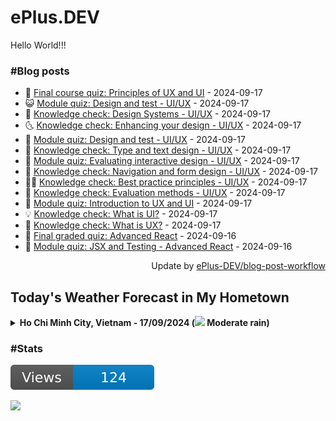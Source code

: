 # ePlus.DEV

Hello World!!!

### #Blog posts

- 🧰 [Final course quiz: Principles of UX and UI](https://eplus.dev/final-course-quiz-principles-of-ux-and-ui) - 2024-09-17 
- 😺 [Module quiz: Design and test - UI/UX](https://eplus.dev/module-quiz-design-and-test-uiux-1) - 2024-09-17 
- 🗽 [Knowledge check: Design Systems - UI/UX](https://eplus.dev/knowledge-check-design-systems-uiux) - 2024-09-17 
- 🌜 [Knowledge check: Enhancing your design - UI/UX](https://eplus.dev/knowledge-check-enhancing-your-design-uiux) - 2024-09-17 
- 📝 [Module quiz: Design and test - UI/UX](https://eplus.dev/module-quiz-design-and-test-uiux) - 2024-09-17 
- 🚀 [Knowledge check: Type and text design - UI/UX](https://eplus.dev/knowledge-check-type-and-text-design-uiux) - 2024-09-17 
- 💼 [Module quiz: Evaluating interactive design - UI/UX](https://eplus.dev/module-quiz-evaluating-interactive-design-uiux) - 2024-09-17 
- 🦣 [Knowledge check: Navigation and form design - UI/UX](https://eplus.dev/knowledge-check-navigation-and-form-design-uiux) - 2024-09-17 
- 👨‍🏫 [Knowledge check: Best practice principles - UI/UX](https://eplus.dev/knowledge-check-best-practice-principles-uiux) - 2024-09-17 
- 🔭 [Knowledge check: Evaluation methods - UI/UX](https://eplus.dev/knowledge-check-evaluation-methods-uiux) - 2024-09-17 
- 🤡 [Module quiz: Introduction to UX and UI](https://eplus.dev/module-quiz-introduction-to-ux-and-ui) - 2024-09-17 
- 💡 [Knowledge check: What is UI?](https://eplus.dev/knowledge-check-what-is-ui) - 2024-09-17 
- 🦣 [Knowledge check: What is UX?](https://eplus.dev/knowledge-check-what-is-ux) - 2024-09-17 
- 💪 [Final graded quiz: Advanced React](https://eplus.dev/final-graded-quiz-advanced-react) - 2024-09-16 
- 🤡 [Module quiz: JSX and Testing - Advanced React](https://eplus.dev/module-quiz-jsx-and-testing-advanced-react) - 2024-09-16 


<div align="right">
    Update by <a target="_blank" href="https://github.com/ePlus-DEV/blog-post-workflow">ePlus-DEV/blog-post-workflow</a>
</div>


## Today's Weather Forecast in My Hometown



<details>
    <summary><b>Ho Chi Minh City, Vietnam - 17/09/2024 (<img src="https://cdn.weatherapi.com/weather/64x64/day/302.png" width="25" /> Moderate rain)</b>
    </summary>

    
<table>
    <tr>
        <th>Hour</th>
        <td>00:00</td><td>01:00</td><td>02:00</td><td>03:00</td><td>04:00</td><td>05:00</td><td>06:00</td><td>07:00</td><td>08:00</td><td>09:00</td><td>10:00</td><td>11:00</td><td>12:00</td><td>13:00</td><td>14:00</td><td>15:00</td><td>16:00</td><td>17:00</td><td>18:00</td><td>19:00</td><td>20:00</td><td>21:00</td><td>22:00</td><td>23:00</td>
    </tr>
    <tr>
        <th>Weather</th>
        <td><img src="https://cdn.weatherapi.com/weather/64x64/night/116.png"></img></td><td><img src="https://cdn.weatherapi.com/weather/64x64/night/116.png"></img></td><td><img src="https://cdn.weatherapi.com/weather/64x64/night/116.png"></img></td><td><img src="https://cdn.weatherapi.com/weather/64x64/night/176.png"></img></td><td><img src="https://cdn.weatherapi.com/weather/64x64/night/353.png"></img></td><td><img src="https://cdn.weatherapi.com/weather/64x64/night/296.png"></img></td><td><img src="https://cdn.weatherapi.com/weather/64x64/day/353.png"></img></td><td><img src="https://cdn.weatherapi.com/weather/64x64/day/293.png"></img></td><td><img src="https://cdn.weatherapi.com/weather/64x64/day/353.png"></img></td><td><img src="https://cdn.weatherapi.com/weather/64x64/day/296.png"></img></td><td><img src="https://cdn.weatherapi.com/weather/64x64/day/353.png"></img></td><td><img src="https://cdn.weatherapi.com/weather/64x64/day/296.png"></img></td><td><img src="https://cdn.weatherapi.com/weather/64x64/day/353.png"></img></td><td><img src="https://cdn.weatherapi.com/weather/64x64/day/296.png"></img></td><td><img src="https://cdn.weatherapi.com/weather/64x64/day/353.png"></img></td><td><img src="https://cdn.weatherapi.com/weather/64x64/day/176.png"></img></td><td><img src="https://cdn.weatherapi.com/weather/64x64/day/296.png"></img></td><td><img src="https://cdn.weatherapi.com/weather/64x64/day/143.png"></img></td><td><img src="https://cdn.weatherapi.com/weather/64x64/night/143.png"></img></td><td><img src="https://cdn.weatherapi.com/weather/64x64/night/143.png"></img></td><td><img src="https://cdn.weatherapi.com/weather/64x64/night/143.png"></img></td><td><img src="https://cdn.weatherapi.com/weather/64x64/night/143.png"></img></td><td><img src="https://cdn.weatherapi.com/weather/64x64/night/143.png"></img></td><td><img src="https://cdn.weatherapi.com/weather/64x64/night/143.png"></img></td>
    </tr>
    <tr>
        <th>Condition</th>
        <td width="200px">Partly Cloudy </td><td width="200px">Partly Cloudy </td><td width="200px">Partly Cloudy </td><td width="200px">Patchy rain nearby</td><td width="200px">Light rain shower</td><td width="200px">Light rain</td><td width="200px">Light rain shower</td><td width="200px">Patchy light rain</td><td width="200px">Light rain shower</td><td width="200px">Light rain</td><td width="200px">Light rain shower</td><td width="200px">Light rain</td><td width="200px">Light rain shower</td><td width="200px">Light rain</td><td width="200px">Light rain shower</td><td width="200px">Patchy rain nearby</td><td width="200px">Light rain</td><td width="200px">Mist</td><td width="200px">Mist</td><td width="200px">Mist</td><td width="200px">Mist</td><td width="200px">Mist</td><td width="200px">Mist</td><td width="200px">Mist</td>
    </tr>
    <tr>
        <th>Temperature</th>
        <td>25.4 °C</td><td>25.2 °C</td><td>25 °C</td><td>25 °C</td><td>25 °C</td><td>25.1 °C</td><td>25.1 °C</td><td>24.8 °C</td><td>24.6 °C</td><td>24.3 °C</td><td>24.2 °C</td><td>24.5 °C</td><td>24.9 °C</td><td>25.2 °C</td><td>25.1 °C</td><td>24.8 °C</td><td>26.4 °C</td><td>24.5 °C</td><td>24.5 °C</td><td>24.4 °C</td><td>24.5 °C</td><td>24.4 °C</td><td>24.3 °C</td><td>24.2 °C</td>
    </tr>
    <tr>
        <th>Wind</th>
        <td>11.5 kph</td><td>11.5 kph</td><td>10.8 kph</td><td>8.6 kph</td><td>6.8 kph</td><td>8.3 kph</td><td>9.4 kph</td><td>13 kph</td><td>11.9 kph</td><td>11.9 kph</td><td>10.4 kph</td><td>10.1 kph</td><td>10.1 kph</td><td>13 kph</td><td>15.1 kph</td><td>13.7 kph</td><td>15.1 kph</td><td>12.2 kph</td><td>9.7 kph</td><td>6.8 kph</td><td>6.5 kph</td><td>6.8 kph</td><td>8.6 kph</td><td>8.3 kph</td>
    </tr>
</table>


<div align="right">
    Updated at: 2024-09-17T09:27:31Z - by <a target="_blank"
        href="https://github.com/ePlus-DEV/weather-forecast">ePlus-DEV/weather-forecast</a>
</div>
</details>


### #Stats

[![Image of counter](https://github.com/ePlus-DEV/view-counter/blob/main/svg/685088620/badge.svg)](https://github.com/ePlus-DEV/view-counter/blob/main/readme/685088620/week.md)

![](https://komarev.com/ghpvc/?username=ePlus-DEV&style=for-the-badge)
